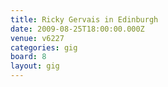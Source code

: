 ```yaml
---
title: Ricky Gervais in Edinburgh
date: 2009-08-25T18:00:00.000Z
venue: v6227
categories: gig
board: 8
layout: gig
---
```

